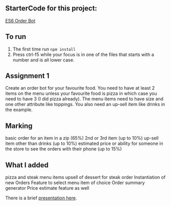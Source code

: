 ## StarterCode for this project:

<a href="https://github.com/rhildred/ES6OrderBot" target="_blank">ES6 Order Bot</a>

## To run

1. The first time run `npm install`
2. Press ctrl-f5 while your focus is in one of the files that starts with a number and is all lower case.

## Assignment 1

Create an order bot for your favourite food. You need to have at least 2 items on the menu unless your favourite food is pizza in which case you need to have 3 (I did pizza already). The menu items need to have size and one other attribute like toppings. You also need an up-sell item like drinks in the example.

## Marking

basic order for an item in a zip (65%)
2nd or 3rd item (up to 10%)
up-sell item other than drinks (up to 10%)
estimated price or ability for someone in the store to see the orders with their phone (up to 15%)

## What I added

pizza and steak menu items
upsell of dessert for steak order
Instantiation of new Orders
Feature to select menu item of choice
Order summary generator
Price estimate feature as well

There is a brief [presentation here](EventsAndObjects.pdf).
